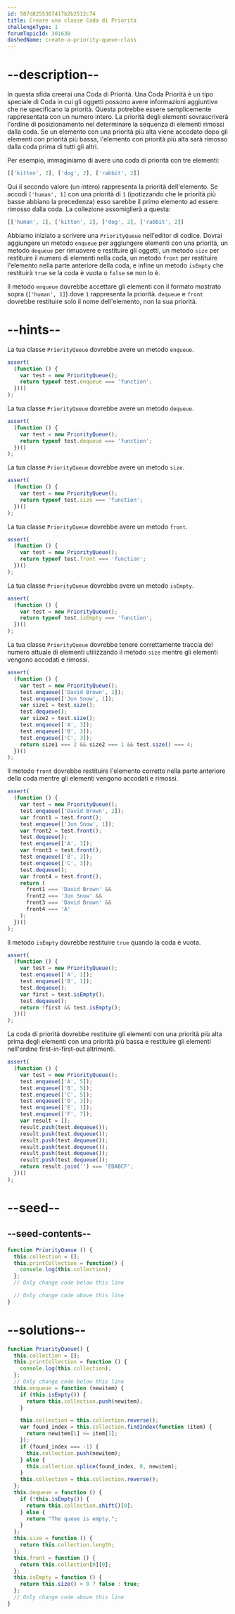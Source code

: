 ```yaml
---
id: 587d8255367417b2b2512c74
title: Creare una classe Coda di Priorità
challengeType: 1
forumTopicId: 301630
dashedName: create-a-priority-queue-class
---
```


# --description--

In questa sfida creerai una Coda di Priorità. Una Coda Priorità è un tipo speciale di Coda in cui gli oggetti possono avere informazioni aggiuntive che ne specificano la priorità. Questa potrebbe essere semplicemente rappresentata con un numero intero. La priorità degli elementi sovrascriverà l'ordine di posizionamento nel determinare la sequenza di elementi rimossi dalla coda. Se un elemento con una priorità più alta viene accodato dopo gli elementi con priorità più bassa, l'elemento con priorità più alta sarà rimosso dalla coda prima di tutti gli altri.

Per esempio, immaginiamo di avere una coda di priorità con tre elementi:

```js
[['kitten', 2], ['dog', 2], ['rabbit', 2]]
```

Qui il secondo valore (un intero) rappresenta la priorità dell'elemento. Se accodi `['human', 1]` con una priorità di `1` (ipotizzando che le priorità più basse abbiano la precedenza) esso sarebbe il primo elemento ad essere rimosso dalla coda. La collezione assomiglierà a questa:

```js
[['human', 1], ['kitten', 2], ['dog', 2], ['rabbit', 2]]
```

Abbiamo iniziato a scrivere una `PriorityQueue` nell'editor di codice. Dovrai aggiungere un metodo `enqueue` per aggiungere elementi con una priorità, un metodo `dequeue` per rimuovere e restituire gli oggetti, un metodo `size` per restituire il numero di elementi nella coda, un metodo `front` per restituire l'elemento nella parte anteriore della coda, e infine un metodo `isEmpty` che restituirà `true` se la coda è vuota o `false` se non lo è.

Il metodo `enqueue` dovrebbe accettare gli elementi con il formato mostrato sopra (`['human', 1]`) dove `1` rappresenta la priorità. `dequeue` e `front` dovrebbe restituire solo il nome dell'elemento, non la sua priorità.

# --hints--

La tua classe `PriorityQueue` dovrebbe avere un metodo `enqueue`.

```js
assert(
  (function () {
    var test = new PriorityQueue();
    return typeof test.enqueue === 'function';
  })()
);
```

La tua classe `PriorityQueue` dovrebbe avere un metodo `dequeue`.

```js
assert(
  (function () {
    var test = new PriorityQueue();
    return typeof test.dequeue === 'function';
  })()
);
```

La tua classe `PriorityQueue` dovrebbe avere un metodo `size`.

```js
assert(
  (function () {
    var test = new PriorityQueue();
    return typeof test.size === 'function';
  })()
);
```

La tua classe `PriorityQueue` dovrebbe avere un metodo `front`.

```js
assert(
  (function () {
    var test = new PriorityQueue();
    return typeof test.front === 'function';
  })()
);
```

La tua classe `PriorityQueue` dovrebbe avere un metodo `isEmpty`.

```js
assert(
  (function () {
    var test = new PriorityQueue();
    return typeof test.isEmpty === 'function';
  })()
);
```

La tua classe `PriorityQueue` dovrebbe tenere correttamente traccia del numero attuale di elementi utilizzando il metodo `size` mentre gli elementi vengono accodati e rimossi.

```js
assert(
  (function () {
    var test = new PriorityQueue();
    test.enqueue(['David Brown', 2]);
    test.enqueue(['Jon Snow', 1]);
    var size1 = test.size();
    test.dequeue();
    var size2 = test.size();
    test.enqueue(['A', 3]);
    test.enqueue(['B', 3]);
    test.enqueue(['C', 3]);
    return size1 === 2 && size2 === 1 && test.size() === 4;
  })()
);
```

Il metodo `front` dovrebbe restituire l'elemento corretto nella parte anteriore della coda mentre gli elementi vengono accodati e rimossi.

```js
assert(
  (function () {
    var test = new PriorityQueue();
    test.enqueue(['David Brown', 2]);
    var front1 = test.front();
    test.enqueue(['Jon Snow', 1]);
    var front2 = test.front();
    test.dequeue();
    test.enqueue(['A', 3]);
    var front3 = test.front();
    test.enqueue(['B', 3]);
    test.enqueue(['C', 3]);
    test.dequeue();
    var front4 = test.front();
    return (
      front1 === 'David Brown' &&
      front2 === 'Jon Snow' &&
      front3 === 'David Brown' &&
      front4 === 'A'
    );
  })()
);
```

Il metodo `isEmpty` dovrebbe restituire `true` quando la coda è vuota.

```js
assert(
  (function () {
    var test = new PriorityQueue();
    test.enqueue(['A', 1]);
    test.enqueue(['B', 1]);
    test.dequeue();
    var first = test.isEmpty();
    test.dequeue();
    return !first && test.isEmpty();
  })()
);
```

La coda di priorità dovrebbe restituire gli elementi con una priorità più alta prima degli elementi con una priorità più bassa e restituire gli elementi nell'ordine first-in-first-out altrimenti.

```js
assert(
  (function () {
    var test = new PriorityQueue();
    test.enqueue(['A', 5]);
    test.enqueue(['B', 5]);
    test.enqueue(['C', 5]);
    test.enqueue(['D', 3]);
    test.enqueue(['E', 1]);
    test.enqueue(['F', 7]);
    var result = [];
    result.push(test.dequeue());
    result.push(test.dequeue());
    result.push(test.dequeue());
    result.push(test.dequeue());
    result.push(test.dequeue());
    result.push(test.dequeue());
    return result.join('') === 'EDABCF';
  })()
);
```

# --seed--

## --seed-contents--

```js
function PriorityQueue () {
  this.collection = [];
  this.printCollection = function() {
    console.log(this.collection);
  };
  // Only change code below this line

  // Only change code above this line
}
```

# --solutions--

```js
function PriorityQueue() {
  this.collection = [];
  this.printCollection = function () {
    console.log(this.collection);
  };
  // Only change code below this line
  this.enqueue = function (newitem) {
    if (this.isEmpty()) {
      return this.collection.push(newitem);
    }

    this.collection = this.collection.reverse();
    var found_index = this.collection.findIndex(function (item) {
      return newitem[1] >= item[1];
    });
    if (found_index === -1) {
      this.collection.push(newitem);
    } else {
      this.collection.splice(found_index, 0, newitem);
    }
    this.collection = this.collection.reverse();
  };
  this.dequeue = function () {
    if (!this.isEmpty()) {
      return this.collection.shift()[0];
    } else {
      return "The queue is empty.";
    }
  };
  this.size = function () {
    return this.collection.length;
  };
  this.front = function () {
    return this.collection[0][0];
  };
  this.isEmpty = function () {
    return this.size() > 0 ? false : true;
  };
  // Only change code above this line
}
```
